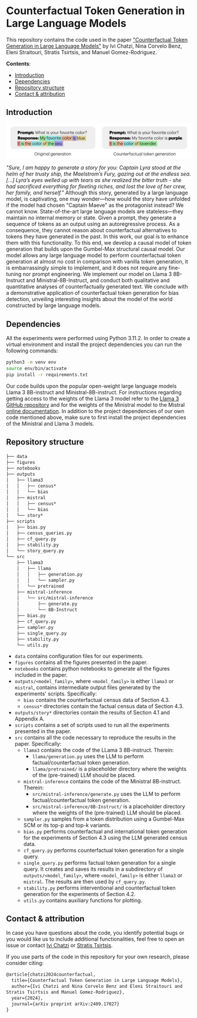 # Counterfactual Token Generation in Large Language Models

This repository contains the code used in the paper ["Counterfactual Token Generation in Large Language Models"](https://arxiv.org/abs/2409.17027) by Ivi Chatzi, Nina Corvelo Benz, Eleni Straitouri, Stratis Tsirtsis, and Manuel Gomez-Rodriguez.

__Contents__:
- [Introduction](#introduction)
- [Dependencies](#dependencies)
- [Repository structure](#repository-structure)
- [Contact & attribution](#contact--attribution)

## Introduction

<div align="center">
  <img width="600" src="banner.png">
</div>

*"Sure, I am happy to generate a story for you: Captain Lyra stood at the helm of her trusty ship, the Maelstrom’s Fury, gazing out at the endless sea. \[...\] Lyra’s eyes welled up with tears as she realized the bitter truth - she had sacrificed everything for fleeting riches, and lost the love of her crew, her family, and herself."* Although this story, generated by a large language model, is captivating, one may wonder—how would the story have unfolded if the model had chosen "Captain Maeve" as the protagonist instead? We cannot know. State-of-the-art large language models are stateless—they maintain no internal memory or state. Given a prompt, they generate a sequence of tokens as an output using an autoregressive process. As a consequence, they cannot reason about counterfactual alternatives to tokens they have generated in the past. In this work, our goal is to enhance them with this functionality. To this end, we develop a causal model of token generation that builds upon the Gumbel-Max structural causal model. Our model allows any large language model to perform counterfactual token generation at almost no cost in comparison with vanilla token generation, it is embarrassingly simple to implement, and it does not require any fine-tuning nor prompt engineering. We implement our model on Llama 3 8B-Instruct and Ministral-8B-Instruct, and conduct both qualitative and quantitative analyses of counterfactually generated text. We conclude with a demonstrative application of counterfactual token generation for bias detection, unveiling interesting insights about the model of the world constructed by large language models.


## Dependencies

All the experiments were performed using Python 3.11.2. In order to create a virtual environment and install the project dependencies you can run the following commands:

```bash
python3 -m venv env
source env/bin/activate
pip install -r requirements.txt
```

Our code builds upon the popular open-weight large language models Llama 3 8B-instruct and Ministral-8B-instruct. For instructions regarding getting access to the weights of the Llama 3 model refer to the [Llama 3 GitHub repository](https://github.com/meta-llama/llama3) and for the weights of the Ministral model to the Mistral [online documentation](https://docs.mistral.ai/getting-started/models/weights/). In addition to the project dependencies of our own code mentioned above, make sure to first install the project dependencies of the Ministral and Llama 3 models.

## Repository structure

```
├── data
├── figures
├── notebooks
├── outputs
│   ├── llama3
│   │   ├── census*
│   │   └── bias
│   ├── mistral
│   │   ├── census*
│   │   └── bias
│   └── story*
├── scripts
│   ├── bias.py
│   ├── census_queries.py
│   ├── cf_query.py
│   ├── stability.py
│   └── story_query.py
└── src
    ├── llama3
    │   ├── llama
    │   │   ├── generation.py
    │   │   └── sampler.py
    │   └── pretrained
    ├── mistral-inference
    │   └── src/mistral-inference
    │       ├── generate.py
    │       └── 8B-Instruct
    ├── bias.py
    ├── cf_query.py
    ├── sampler.py
    ├── single_query.py
    ├── stability.py
    └── utils.py
```

- `data` contains configuration files for our experiments.
- `figures` contains all the figures presented in the paper.
- `notebooks` contains python notebooks to generate all the figures included in the paper.
- `outputs/<model_family>`, where `<model_family>` is either `llama3` or `mistral`, contains intermediate output files generated by the experiments' scripts. Specifically:
  - `bias` contains the counterfactual census data of Section 4.3. 
  - `census*` directories contain the factual census data of Section 4.3.
- `outputs/story*` directories contain the results of Section 4.1 and Appendix A.
- `scripts` contains a set of scripts used to run all the experiments presented in the paper. 
- `src` contains all the code necessary to reproduce the results in the paper. Specifically:
  - `llama3` contains the code of the LLama 3 8B-instruct. Therein:
    - `llama/generation.py` uses the LLM to perform factual/counterfactual token generation.
    - `llama/pretrained/` is a placeholder directory where the weights of the (pre-trained) LLM should be placed.
  - `mistral-inference` contains the code of the Ministral 8B-instruct. Therein:
    - `src/mistral-inference/generate.py` uses the LLM to perform factual/counterfactual token generation.
    - `src/mistral-inference/8B-Instruct/` is a placeholder directory where the weights of the (pre-trained) LLM should be placed.
  - `sampler.py` samples from a token distribution using a Gumbel-Max SCM or its top-p and top-k variants.
  - `bias.py` performs counterfactual and international token generation for the experiments of Section 4.3 using the LLM generated census data.
  - `cf_query.py` performs counterfactual token generation for a single query.
  - `single_query.py` performs factual token generation for a single query. It creates and saves its results in a subdirectory of `outputs/<model_family>`, where `<model_family>` is either `llama3` or `mistral`. The results are then used by `cf_query.py`.
  - `stability.py` performs interventional and counterfactual token generation for the experiments of Section 4.2.
  - `utils.py` contains auxiliary functions for plotting.


## Contact & attribution

In case you have questions about the code, you identify potential bugs or you would like us to include additional functionalities, feel free to open an issue or contact [Ivi Chatzi](mailto:ichatzi@mpi-sws.org) or [Stratis Tsirtsis](mailto:stsirtsis@mpi-sws.org).

If you use parts of the code in this repository for your own research, please consider citing:

    @article{chatzi2024counterfactual,
      title={Counterfactual Token Generation in Large Language Models}, 
      author={Ivi Chatzi and Nina Corvelo Benz and Eleni Straitouri and Stratis Tsirtsis and Manuel Gomez-Rodriguez},
      year={2024},
      journal={arXiv preprint arXiv:2409.17027}
    }

